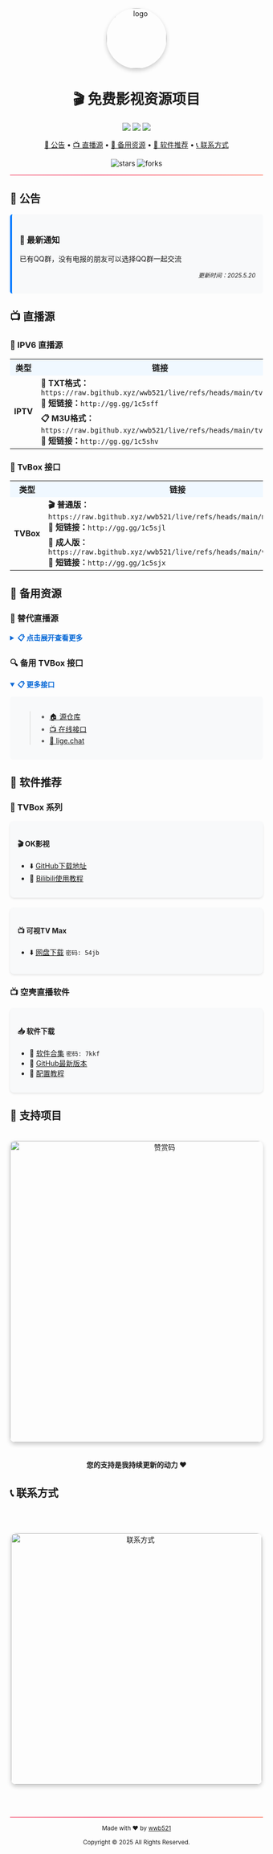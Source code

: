 <div align="center">
  <img src="https://raw.githubusercontent.com/wwb521/live/refs/heads/main/ys.ico" alt="logo" width="120px" style="border-radius: 50%; box-shadow: 0 4px 8px rgba(0,0,0,0.2);"/>
  
  # 🎬 免费影视资源项目
  
  [![](https://img.shields.io/badge/永久-免费-brightgreen.svg)](https://github.com/wwb521/live)
  [![](https://img.shields.io/badge/完全-开源-orange.svg)](https://github.com/wwb521/live)
  [![](https://img.shields.io/badge/持续-更新-blue.svg)](https://github.com/wwb521/live)

  <p align="center">
    <a href="#公告">📢 公告</a> • 
    <a href="#直播源">📺 直播源</a> • 
    <a href="#备用资源">🎯 备用资源</a> • 
    <a href="#软件推荐">📱 软件推荐</a> •
    <a href="#联系方式">📞 联系方式</a>
  </p>

  <p align="center">
    <img src="https://img.shields.io/github/stars/wwb521/live?style=social" alt="stars">
    <img src="https://img.shields.io/github/forks/wwb521/live?style=social" alt="forks">
  </p>
</div>

<hr style="height:2px; border-width:0; background: linear-gradient(to right, #f78ca0, #f9748f, #fd868c, #fe9a8b)">

## 📢 公告

<div style="background-color: #f8f9fa; border-left: 4px solid #007bff; padding: 15px; border-radius: 5px;">
  <h3>🔔 最新通知</h3>
  <p>已有QQ群，没有电报的朋友可以选择QQ群一起交流</p>
  <p align="right"><sub><i>更新时间：2025.5.20</i></sub></p>
</div>

## 📺 直播源

### 🌟 IPV6 直播源

<table>
  <tr>
    <th width="15%" align="center" style="background-color: #f0f8ff;">类型</th>
    <th width="85%" align="center" style="background-color: #f0f8ff;">链接</th>
  </tr>
  <tr>
    <td align="center" rowspan="2"><b>IPTV</b></td>
    <td>
      <b>📄 TXT格式：</b><br>
      <code>https://raw.bgithub.xyz/wwb521/live/refs/heads/main/tv.txt</code><br>
      <b>🔗 短链接：</b><code>http://gg.gg/1c5sff</code>
    </td>
  </tr>
  <tr>
    <td>
      <b>📋 M3U格式：</b><br>
      <code>https://raw.bgithub.xyz/wwb521/live/refs/heads/main/tv.m3u</code><br>
      <b>🔗 短链接：</b><code>http://gg.gg/1c5shv</code>
    </td>
  </tr>
</table>

### 📱 TvBox 接口

<table>
  <tr>
    <th width="15%" align="center" style="background-color: #f0f8ff;">类型</th>
    <th width="85%" align="center" style="background-color: #f0f8ff;">链接</th>
  </tr>
  <tr>
    <td align="center" rowspan="2"><b>TVBox</b></td>
    <td>
      <b>🎬 普通版：</b><br>
      <code>https://raw.bgithub.xyz/wwb521/live/refs/heads/main/movies.json</code><br>
      <b>🔗 短链接：</b><code>http://gg.gg/1c5sjl</code>
    </td>
  </tr>
  <tr>
    <td>
      <b>🔞 成人版：</b><br>
      <code>https://raw.bgithub.xyz/wwb521/live/refs/heads/main/video.json</code><br>
      <b>🔗 短链接：</b><code>http://gg.gg/1c5sjx</code>
    </td>
  </tr>
</table>

## 🎯 备用资源

### 📌 替代直播源

<details>
<summary style="cursor: pointer; font-weight: bold; color: #0366d6;">📋 点击展开查看更多</summary>
<div style="padding: 15px; background-color: #f8f9fa; border-radius: 5px; margin-top: 10px;">

- 📥 [网盘下载](https://wwt.lanzouj.com/b00xxqs6h) `密码: 7r7h`
- 🌐 [在线直播](https://lyrics.run/my-tv.html)
- 📱 优质开源项目:
  - [![](https://img.shields.io/badge/GitHub-HTWMedia/HTV-brightgreen)](https://github.com/HTWMedia/HTV)
  - [![](https://img.shields.io/badge/GitHub-SimpleTV-orange)](https://github.com/Potato-66/SimpleTV)
  - [![](https://img.shields.io/badge/GitHub-My_TV-blue)](https://github.com/yaoxieyoulei/my_tv)

</div>
</details>

### 🔍 备用 TVBox 接口

<details open>
<summary style="cursor: pointer; font-weight: bold; color: #0366d6;">📋 更多接口</summary>
<div style="padding: 15px; background-color: #f8f9fa; border-radius: 5px; margin-top: 10px;">

> - [🏠 源仓库](https://cyuan.netlify.app/)
> - [📺 在线接口](https://xn--sss604efuw.com/)
> - [🔗 lige.chat](https://www.lige.chat)

</div>
</details>

## 📱 软件推荐

### 💫 TVBox 系列

<div style="display: flex; flex-wrap: wrap; gap: 20px; margin-bottom: 20px;">
  <div style="flex: 1; min-width: 300px; background-color: #f8f9fa; border-radius: 8px; padding: 15px; box-shadow: 0 2px 4px rgba(0,0,0,0.1);">
    <h4>🎬 OK影视</h4>
    <ul>
      <li>⬇️ <a href="https://github.com/FongMi/Release">GitHub下载地址</a></li>
      <li>📖 <a href="https://www.bilibili.com/video/BV13w411t7dM/">Bilibili使用教程</a></li>
    </ul>
  </div>
  
  <div style="flex: 1; min-width: 300px; background-color: #f8f9fa; border-radius: 8px; padding: 15px; box-shadow: 0 2px 4px rgba(0,0,0,0.1);">
    <h4>📺 可视TV Max</h4>
    <ul>
      <li>⬇️ <a href="https://wwc.lanzoub.com/b0es81t8j">网盘下载</a> <code>密码: 54jb</code></li>
    </ul>
  </div>
</div>

### 📺 空壳直播软件

<div style="background-color: #f8f9fa; border-radius: 8px; padding: 15px; box-shadow: 0 2px 4px rgba(0,0,0,0.1);">
  <h4>📥 软件下载</h4>
  <ul>
    <li>🔧 <a href="https://wwt.lanzouj.com/b00y2bymj">软件合集</a> <code>密码: 7kkf</code></li>
    <li>📱 <a href="https://github.com/lizongying/my-tv-0/releases">GitHub最新版本</a></li>
    <li>📖 <a href="https://www.bilibili.com/video/BV1cM4m117sB/">配置教程</a></li>
  </ul>
</div>

## 🤝 支持项目

<div align="center">
  <img src="https://raw.githubusercontent.com/wwb521/live/refs/heads/main/pay.jpeg" width="600px" alt="赞赏码" style="border-radius: 10px; box-shadow: 0 4px 8px rgba(0,0,0,0.2); margin: 20px 0;"/>
  <p><b>您的支持是我持续更新的动力 ❤️</b></p>
</div>

## 📞 联系方式

<div align="center">
  <img src="https://raw.githubusercontent.com/wwb521/live/refs/heads/main/lx.png" width="500px" alt="联系方式" style="border-radius: 10px; box-shadow: 0 4px 8px rgba(0,0,0,0.2); margin: 50px 0;"/>
</div>
</div>

<hr style="height:2px; border-width:0; background: linear-gradient(to right, #f78ca0, #f9748f, #fd868c, #fe9a8b)">

<div align="center">
  <p>
    <sub>Made with ❤️ by <a href="https://github.com/wwb521">wwb521</a></sub>
  </p>
  <p>
    <sub>Copyright © 2025 All Rights Reserved.</sub>
  </p>
</div>


